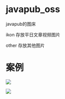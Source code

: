 # javapub_oss
javapub的图床


ikon 存放平日文章视频图片

other 存放其他图片


# 案例

![](https://ghproxy.com/https://raw.githubusercontent.com/Rodert/JavaPub-Interview/main/src/sc/spring/spring-javapub-java.png?raw=true)

![](https://ghproxy.com/https://raw.githubusercontent.com/Rodert/javapub_oss/tree/main/common/javapub-debackground.png?raw=true)
